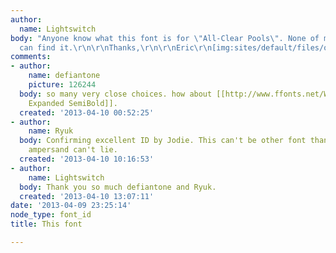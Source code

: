```yaml
---
author:
  name: Lightswitch
body: "Anyone know what this font is for \"All-Clear Pools\". None of my programs
  can find it.\r\n\r\nThanks,\r\n\r\nEric\r\n[img:sites/default/files/old-images/Unknown_5049.jpeg]\r\n[img:sites/default/files/old-images/Unknown_5848.jpeg]"
comments:
- author:
    name: defiantone
    picture: 126244
  body: so many very close choices. how about [[http://www.ffonts.net/Walkway-Expand-SemiBold.font|Walkway
    Expanded SemiBold]].
  created: '2013-04-10 00:52:25'
- author:
    name: Ryuk
  body: Confirming excellent ID by Jodie. This can't be other font than Walkway, this
    ampersand can't lie.
  created: '2013-04-10 10:16:53'
- author:
    name: Lightswitch
  body: Thank you so much defiantone and Ryuk.
  created: '2013-04-10 13:07:11'
date: '2013-04-09 23:25:14'
node_type: font_id
title: This font

---
```

